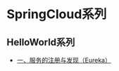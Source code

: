 # SpringCloud系列

## HelloWorld系列

- [一、服务的注册与发现（Eureka）](/eureka-server/src/test/java/com/xplus/server/eureka/服务的注册与发现（Eureka）.md)

